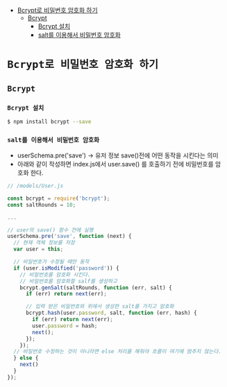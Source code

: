 <!-- TOC -->

- [Bcrypt로 비밀번호 암호화 하기](#bcrypt%EB%A1%9C-%EB%B9%84%EB%B0%80%EB%B2%88%ED%98%B8-%EC%95%94%ED%98%B8%ED%99%94-%ED%95%98%EA%B8%B0)
  - [Bcrypt](#bcrypt)
    - [Bcrypt 설치](#bcrypt-%EC%84%A4%EC%B9%98)
    - [salt를 이용해서 비밀번호 암호화](#salt%EB%A5%BC-%EC%9D%B4%EC%9A%A9%ED%95%B4%EC%84%9C-%EB%B9%84%EB%B0%80%EB%B2%88%ED%98%B8-%EC%95%94%ED%98%B8%ED%99%94)

<!-- /TOC -->

# `Bcrypt로 비밀번호 암호화 하기`
## `Bcrypt`
### `Bcrypt 설치`
``` bash
$ npm install bcrypt --save
```

### `salt를 이용해서 비밀번호 암호화`
- userSchema.pre('save') -> 유저 정보 save()전에 어떤 동작을 시킨다는 의미
- 아래와 같이 작성하면 index.js에서 user.save() 를 호출하기 전에 비밀번호를 암호화 한다.
``` javascript
// /models/User.js

const bcrypt = require('bcrypt');
const saltRounds = 10;

...

// user의 save() 함수 전에 실행
userSchema.pre('save', function (next) {
  // 현재 객체 정보를 저장
  var user = this;

  // 비밀번호가 수정될 때만 동작
  if (user.isModified('password')) {
    // 비밀번호를 암호화 시킨다.
    // 비밀번호를 암호화할 salf를 생성하고
    bcrypt.genSalt(saltRounds, function (err, salt) {
      if (err) return next(err);

      // 입력 받은 비밀번호와 위에서 생성한 salt를 가지고 암호화
      bcrypt.hash(user.password, salt, function (err, hash) {
        if (err) return next(err);
        user.password = hash;
        next();
      });
    });
  // 비밀번호 수정하는 것이 아니라면 else 처리를 해줘야 흐름이 여기에 멈추지 않는다.
  } else {
    next()
  }
});
```